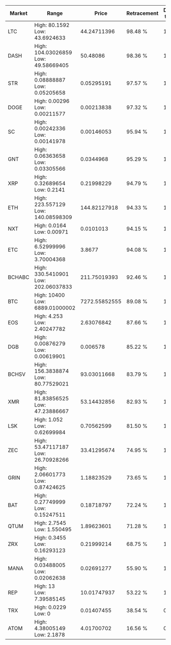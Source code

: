 | Market | Range | Price| Retracement | Doubles to 50% |
| --- | --- | --- | --- | --- |
| LTC | High: 80.1592<br />Low: 43.6924633 | 44.24711396 | 98.48 % | 1.40 |
| DASH | High: 104.03026859<br />Low: 49.58669405 | 50.48086 | 98.36 % | 1.52 |
| STR | High: 0.08888887<br />Low: 0.05205658 | 0.05295191 | 97.57 % | 1.33 |
| DOGE | High: 0.00296<br />Low: 0.00211577 | 0.00213838 | 97.32 % | 1.19 |
| SC | High: 0.00242336<br />Low: 0.00141978 | 0.00146053 | 95.94 % | 1.32 |
| GNT | High: 0.06363658<br />Low: 0.03305566 | 0.0344968 | 95.29 % | 1.40 |
| XRP | High: 0.32689654<br />Low: 0.2141 | 0.21998229 | 94.79 % | 1.23 |
| ETH | High: 223.557129<br />Low: 140.08598309 | 144.82127918 | 94.33 % | 1.26 |
| NXT | High: 0.0164<br />Low: 0.00971 | 0.0101013 | 94.15 % | 1.29 |
| ETC | High: 6.52999996<br />Low: 3.70004368 | 3.8677 | 94.08 % | 1.32 |
| BCHABC | High: 330.5410901<br />Low: 202.06037833 | 211.75019393 | 92.46 % | 1.26 |
| BTC | High: 10400<br />Low: 6889.01000002 | 7272.55852555 | 89.08 % | 1.19 |
| EOS | High: 4.253<br />Low: 2.40247782 | 2.63076842 | 87.66 % | 1.26 |
| DGB | High: 0.00876279<br />Low: 0.00619901 | 0.006578 | 85.22 % | 1.14 |
| BCHSV | High: 156.3838874<br />Low: 80.77529021 | 93.03011668 | 83.79 % | 1.27 |
| XMR | High: 81.83856525<br />Low: 47.23886667 | 53.14432856 | 82.93 % | 1.21 |
| LSK | High: 1.052<br />Low: 0.62699984 | 0.70562599 | 81.50 % | 1.19 |
| ZEC | High: 53.47117187<br />Low: 26.70928266 | 33.41295674 | 74.95 % | 1.20 |
| GRIN | High: 2.06601773<br />Low: 0.87424625 | 1.18823529 | 73.65 % | 1.24 |
| BAT | High: 0.27749999<br />Low: 0.15247511 | 0.18718797 | 72.24 % | 1.15 |
| QTUM | High: 2.7545<br />Low: 1.550495 | 1.89623601 | 71.28 % | 1.14 |
| ZRX | High: 0.3455<br />Low: 0.16293123 | 0.21999214 | 68.75 % | 1.16 |
| MANA | High: 0.03488005<br />Low: 0.02062638 | 0.02691277 | 55.90 % | 1.03 |
| REP | High: 13<br />Low: 7.39585145 | 10.01747937 | 53.22 % | 1.02 |
| TRX | High: 0.0229<br />Low: 0 | 0.01407455 | 38.54 % | 0.00 |
| ATOM | High: 4.38005149<br />Low: 2.1878 | 4.01700702 | 16.56 % | 0.00 |

